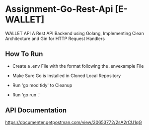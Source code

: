 
# Assignment-Go-Rest-Api [E-WALLET]

WALLET API
A Rest API Backend using Golang, Implementing Clean Architecture and Gin for HTTP Request Handlers

## How To Run

- Create a .env File with the format following the .envexample File

- Make Sure Go is Installed in Cloned Local Repository

- Run 'go mod tidy' to Cleanup

- Run 'go run .'
## API Documentation

https://documenter.getpostman.com/view/30653772/2sA2rCU1qG